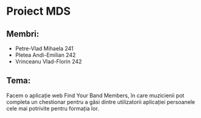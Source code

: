 # Proiect MDS

## Membri:
 - Petre-Vlad Mihaela 241
 - Pletea Andi-Emilian 242
 - Vrinceanu Vlad-Florin 242

## Tema:
Facem o aplicație web Find Your Band Members, în care muzicienii pot completa un chestionar pentru a găsi dintre utilizatorii aplicației persoanele cele mai potrivite pentru formația lor.
